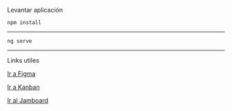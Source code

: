 Levantar aplicación

    npm install  
---    
    
    ng serve

---

Links utiles

[Ir a Figma](https://www.figma.com/file/JpTud84nzncL1Rlv237l6m/interfaces-copia)

[Ir a Kanban](https://github.com/Ezefalcon/interfaces-finaltp/projects/1)

[Ir al Jamboard](https://jamboard.google.com/d/1P0qFmUoK91TB48fBZe6tICXX87sBZYZ7DTCiuilJTPA/viewer?f=1)
